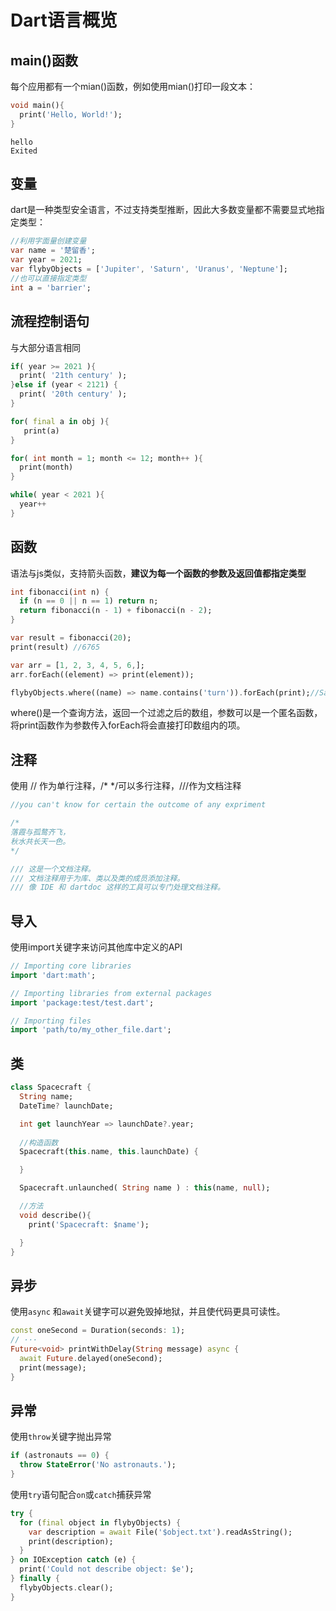 # Dart语言概览
## main()函数
每个应用都有一个mian()函数，例如使用mian()打印一段文本：

```dart
void main(){
  print('Hello, World!');
}
```

```shell
hello
Exited
```
## 变量
dart是一种类型安全语言，不过支持类型推断，因此大多数变量都不需要显式地指定类型：

```dart
//利用字面量创建变量
var name = '楚留香';
var year = 2021;
var flybyObjects = ['Jupiter', 'Saturn', 'Uranus', 'Neptune'];
//也可以直接指定类型
int a = 'barrier';
```
## 流程控制语句
与大部分语言相同

```dart 
if( year >= 2021 ){
  print( '21th century' );
}else if (year < 2121) {
  print( '20th century' );
}

for( final a in obj ){ 
   print(a)
}

for( int month = 1; month <= 12; month++ ){
  print(month)
}

while( year < 2021 ){
  year++
}
```
## 函数
语法与js类似，支持箭头函数，**建议为每一个函数的参数及返回值都指定类型**

```dart
int fibonacci(int n) {
  if (n == 0 || n == 1) return n;
  return fibonacci(n - 1) + fibonacci(n - 2);
}

var result = fibonacci(20);
print(result) //6765

var arr = [1, 2, 3, 4, 5, 6,];
arr.forEach((element) => print(element));
```
```dart
flybyObjects.where((name) => name.contains('turn')).forEach(print);//Saturn
```
where()是一个查询方法，返回一个过滤之后的数组，参数可以是一个匿名函数，将print函数作为参数传入forEach将会直接打印数组内的项。

## 注释
使用 // 作为单行注释，/* */可以多行注释，///作为文档注释

```dart
//you can't know for certain the outcome of any expriment

/* 
落霞与孤鹜齐飞，
秋水共长天一色。
*/

/// 这是一个文档注释。
/// 文档注释用于为库、类以及类的成员添加注释。
/// 像 IDE 和 dartdoc 这样的工具可以专门处理文档注释。

```
## 导入
使用import关键字来访问其他库中定义的API
```dart
// Importing core libraries
import 'dart:math';

// Importing libraries from external packages
import 'package:test/test.dart';

// Importing files
import 'path/to/my_other_file.dart';
```

## 类
```dart
class Spacecraft {
  String name;
  DateTime? launchDate;

  int get launchYear => launchDate?.year;
  
  //构造函数
  Spacecraft(this.name, this.launchDate) {

  }

  Spacecraft.unlaunched( String name ) : this(name, null);

  //方法
  void describe(){
    print('Spacecraft: $name');

  }
}
```

## 异步
使用`async` 和`await`关键字可以避免毁掉地狱，并且使代码更具可读性。
```dart
const oneSecond = Duration(seconds: 1);
// ···
Future<void> printWithDelay(String message) async {
  await Future.delayed(oneSecond);
  print(message);
}
```

## 异常
使用`throw`关键字抛出异常
```dart
if (astronauts == 0) {
  throw StateError('No astronauts.');
}
```

使用`try`语句配合`on`或`catch`捕获异常
```dart
try {
  for (final object in flybyObjects) {
    var description = await File('$object.txt').readAsString();
    print(description);
  }
} on IOException catch (e) {
  print('Could not describe object: $e');
} finally {
  flybyObjects.clear();
}
```